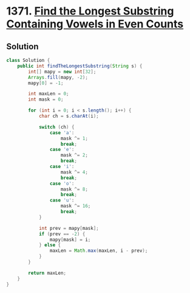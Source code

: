 # 1371. [Find the Longest Substring Containing Vowels in Even Counts](https://leetcode.com/problems/find-the-longest-substring-containing-vowels-in-even-counts/description/?envType=daily-question&envId=2024-09-15)

## Solution

```java
class Solution {
    public int findTheLongestSubstring(String s) {
        int[] mapy = new int[32];
        Arrays.fill(mapy, -2);
        mapy[0] = -1;

        int maxLen = 0;
        int mask = 0;

        for (int i = 0; i < s.length(); i++) {
            char ch = s.charAt(i);

            switch (ch) {
                case 'a':
                    mask ^= 1;
                    break;
                case 'e':
                    mask ^= 2;
                    break;
                case 'i':
                    mask ^= 4;
                    break;
                case 'o':
                    mask ^= 8;
                    break;
                case 'u':
                    mask ^= 16;
                    break;
            }

            int prev = mapy[mask];
            if (prev == -2) {
                mapy[mask] = i;
            } else {
                maxLen = Math.max(maxLen, i - prev);
            }
        }

        return maxLen;
    }
}
```
